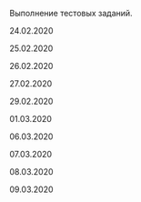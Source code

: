 Выполнение тестовых заданий.

24.02.2020

25.02.2020

26.02.2020

27.02.2020

29.02.2020

01.03.2020

06.03.2020

07.03.2020

08.03.2020

09.03.2020
